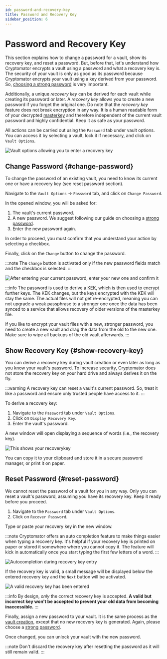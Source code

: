 ```yaml
---
id: password-and-recovery-key
title: Password and Recovery Key
sidebar_position: 6
---
```


# Password and Recovery Key

This section explains how to change a password for a vault, show its recovery key, and reset a password.
But, before that, let's understand how Cryptomator encrypts a vault using a password and what a recovery key is.
The security of your vault is only as good as its password because Cryptomator encrypts your vault using a key derived from your password.
So, [choosing a strong password](/docs/security/best-practices.md#good-passwords) is very important.

Additionally, a unique *recovery key* can be derived for each vault while creating its password or later.
A *recovery key* allows you to create a new password if you forget the original one.
Do note that the *recovery key* feature does not break encryption in any way.
It is a human readable form of your decrypted [masterkey](/docs/security/architecture.md#masterkey) and therefore independent of the current vault password and highly confidential.
Keep it as safe as your password.

All actions can be carried out using the `Password` tab under vault options.
You can access it by selecting a vault, lock it if necessary, and click on `Vault Options`.

![Vault options allowing you to enter a recovery key](/img/desktop/vault-options-password.png)

## Change Password {#change-password}

To change the password of an existing vault, you need to know its current one or have a recovery key (see reset password section).

Navigate to the `Vault Options` -> `Password` tab, and click on `Change Password`.

In the opened window, you will be asked for:

1. The vault's current password.
2. A new password. We suggest following our guide on choosing a [strong password](/docs/security/best-practices.md#good-passwords).
3. Enter the new password again.

In order to proceed, you must confirm that you understand your action by selecting a checkbox.

Finally, click on the `Change` button to change the password.

:::note
The `Change` button is activated only if the new password fields match and the checkbox is selected.
:::

![After entering your current password, enter your new one and confirm it](/img/desktop/change-password-prompt.png)

:::info
The password is used to derive a [KEK](https://en.wikipedia.org/wiki/Glossary_of_cryptographic_keys), which is then used to encrypt further keys. The KEK changes, but the keys encrypted with the KEK will stay the same. The actual files will not get re-encrypted, meaning you can not upgrade a weak passphrase to a stronger one once the data has been synced to a service that allows recovery of older versions of the masterkey file.

If you like to encrypt your vault files with a new, stronger password, you need to create a new vault and drag the data from the old to the new one. Make sure to wipe all backups of the old vault afterwards.
:::

## Show Recovery Key {#show-recovery-key}

You can derive a recovery key during vault creation or even later as long as you know your vault's password.
To increase security, Cryptomator does not store the recovery key on your hard drive and always derives it on the fly.

:::warning
A recovery key can reset a vault's current password. 
So, treat it like a password and ensure only trusted people have access to it.
:::

To derive a recovery key:

1. Navigate to the `Password` tab under `Vault Options`.
2. Click on `Display Recovery Key`.
3. Enter the vault's password.

A new window will open displaying a sequence of words (i.e., the recovery key).

![This shows your recoverykey](/img/desktop/recoverykey.png)

You can copy it to your clipboard and store it in a secure password manager, or print it on paper.

## Reset Password {#reset-password}

We cannot reset the password of a vault for you in any way. Only you can reset a vault's password, assuming you have its recovery key. Keep it ready before you proceed.

1. Navigate to the `Password` tab under `Vault Options`.
2. Click on `Recover Password`.

Type or paste your recovery key in the new window.

:::note
Cryptomator offers an auto completion feature to make things easier when typing a recovery key. It's helpful if your recovery key is printed on paper or stored it somewhere where you cannot copy it. The feature will kick in automatically once you start typing the first few letters of a word.
:::

![Autocompletion during recovery key entry](/img/desktop/recoverykey-recover-enter.png)

If the recovery key is valid, a small message will be displayed below the entered recovery key and the `Next` button will be activated.

![A valid recovery key has been entered](/img/desktop/recoverykey-recover-valid.png)

:::info
By design, *only* the correct recovery key is accepted. **A valid but incorrect key won't be accepted to prevent your old data from becoming inaccessible.**
:::

Finally, assign a new password to your vault.
It is the same process as the [vault creation](adding-vaults.md#choose-a-password), except that no new recovery key is generated.
Again, please choose a [strong password](/docs/security/best-practices.md#good-passwords).

Once changed, you can unlock your vault with the new password.

:::note
Don't discard the recovery key after resetting the password as it will still remain valid.
:::
